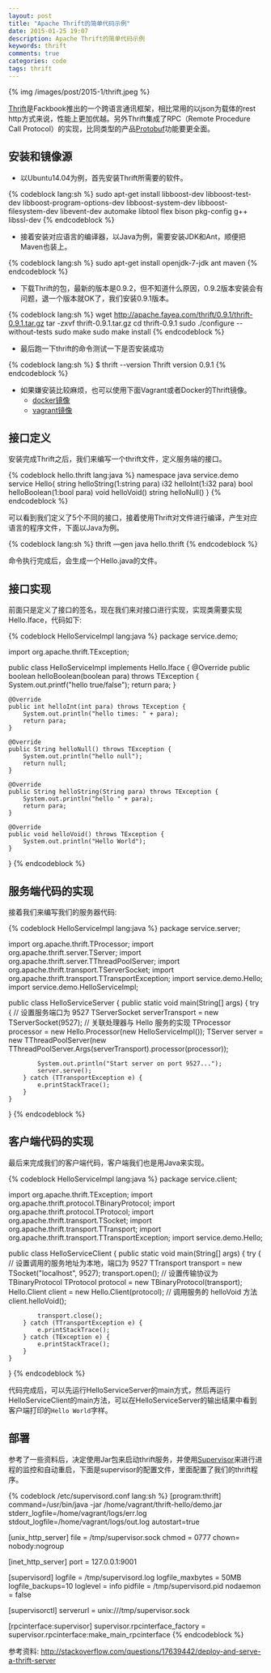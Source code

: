 ```yaml
---
layout: post
title: "Apache Thrift的简单代码示例"
date: 2015-01-25 19:07
description: Apache Thrift的简单代码示例
keywords: thrift
comments: true
categories: code
tags: thrift
---
```


{% img /images/post/2015-1/thrift.jpeg %}  
  
[Thrift][thrift]是Fackbook推出的一个跨语言通讯框架，相比常用的以json为载体的rest http方式来说，性能上更加优越。另外Thrift集成了RPC（Remote Procedure Call Protocol）的实现，比同类型的产品[Protobuf][protobuf]功能要更全面。  
  
<!--more-->  
  
## 安装和镜像源
  
* 以Ubuntu14.04为例，首先安装Thrift所需要的软件。  
  
{% codeblock lang:sh %}
sudo apt-get install libboost-dev libboost-test-dev libboost-program-options-dev libboost-system-dev libboost-filesystem-dev libevent-dev automake libtool flex bison pkg-config g++ libssl-dev
{% endcodeblock %} 
  
* 接着安装对应语言的编译器，以Java为例，需要安装JDK和Ant，顺便把Maven也装上。  
  
{% codeblock lang:sh %}
sudo apt-get install openjdk-7-jdk ant maven
{% endcodeblock %} 
  
* 下载Thrift的包，最新的版本是0.9.2，但不知道什么原因，0.9.2版本安装会有问题，退一个版本就OK了，我们安装0.9.1版本。  
  
{% codeblock lang:sh %}
wget http://apache.fayea.com/thrift/0.9.1/thrift-0.9.1.tar.gz
tar -zxvf thrift-0.9.1.tar.gz 
cd thrift-0.9.1
sudo ./configure --without-tests
sudo make
sudo make install
{% endcodeblock %} 
  
* 最后跑一下thrift的命令测试一下是否安装成功
  
{% codeblock lang:sh %}
$ thrift --version
Thrift version 0.9.1
{% endcodeblock %} 
  
* 如果嫌安装比较麻烦，也可以使用下面Vagrant或者Docker的Thrift镜像。  
  * [docker镜像][docker-source]
  * [vagrant镜像][vagrant-source]

## 接口定义
  
安装完成Thrift之后，我们来编写一个thrift文件，定义服务端的接口。  
  
{% codeblock hello.thrift lang:java %}
 namespace java service.demo 
 service Hello{ 
  string helloString(1:string para) 
  i32 helloInt(1:i32 para) 
  bool helloBoolean(1:bool para) 
  void helloVoid() 
  string helloNull() 
 }
{% endcodeblock %} 
    
可以看到我们定义了5个不同的接口，接着使用Thrift对文件进行编译，产生对应语言的程序文件，下面以Java为例。  
  
{% codeblock lang:sh %}
thrift —gen java hello.thrift
{% endcodeblock %} 
  
命令执行完成后，会生成一个Hello.java的文件。  
  
## 接口实现

前面只是定义了接口的签名，现在我们来对接口进行实现，实现类需要实现Hello.Iface，代码如下:  
  
{% codeblock HelloServiceImpl lang:java %}
package service.demo;

import org.apache.thrift.TException;

public class HelloServiceImpl implements Hello.Iface {
    @Override
    public boolean helloBoolean(boolean para) throws TException {
        System.out.printf("hello true/false");
        return para;
    }

    @Override
    public int helloInt(int para) throws TException {
        System.out.println("hello times: " + para);
        return para;
    }

    @Override
    public String helloNull() throws TException {
        System.out.println("hello null");
        return null;
    }

    @Override
    public String helloString(String para) throws TException {
        System.out.println("hello " + para);
        return para;
    }

    @Override
    public void helloVoid() throws TException {
        System.out.println("Hello World");
    }
}
{% endcodeblock %} 
  
## 服务端代码的实现

接着我们来编写我们的服务器代码:  
  
{% codeblock HelloServiceImpl lang:java %}
package service.server;

import org.apache.thrift.TProcessor;
import org.apache.thrift.server.TServer;
import org.apache.thrift.server.TThreadPoolServer;
import org.apache.thrift.transport.TServerSocket;
import org.apache.thrift.transport.TTransportException;
import service.demo.Hello;
import service.demo.HelloServiceImpl;

public class HelloServiceServer {
    public static void main(String[] args) {
        try {
            // 设置服务端口为 9527 
            TServerSocket serverTransport = new TServerSocket(9527);
            // 关联处理器与 Hello 服务的实现
            TProcessor processor = new Hello.Processor(new HelloServiceImpl());
            TServer server = new TThreadPoolServer(new TThreadPoolServer.Args(serverTransport).processor(processor));

            System.out.println("Start server on port 9527...");
            server.serve();
        } catch (TTransportException e) {
            e.printStackTrace();
        }
    }
}
{% endcodeblock %} 
  
## 客户端代码的实现

最后来完成我们的客户端代码，客户端我们也是用Java来实现。  
  
{% codeblock HelloServiceImpl lang:java %}
package service.client;

import org.apache.thrift.TException;
import org.apache.thrift.protocol.TBinaryProtocol;
import org.apache.thrift.protocol.TProtocol;
import org.apache.thrift.transport.TSocket;
import org.apache.thrift.transport.TTransport;
import org.apache.thrift.transport.TTransportException;
import service.demo.Hello;

public class HelloServiceClient {
    public static void main(String[] args) {
        try {
            // 设置调用的服务地址为本地，端口为 9527
            TTransport transport = new TSocket("localhost", 9527);
            transport.open();
            // 设置传输协议为 TBinaryProtocol
            TProtocol protocol = new TBinaryProtocol(transport);
            Hello.Client client = new Hello.Client(protocol);
            // 调用服务的 helloVoid 方法
            client.helloVoid();

            transport.close();
        } catch (TTransportException e) {
            e.printStackTrace();
        } catch (TException e) {
            e.printStackTrace();
        }
    }
}
{% endcodeblock %} 
  
代码完成后，可以先运行HelloServiceServer的main方式，然后再运行HelloServiceClient的main方法，可以在HelloServiceServer的输出结果中看到客户端打印的`Hello World`字样。  
  
## 部署
参考了一些资料后，决定使用Jar包来启动thrift服务，并使用[Supervisor][supervisor]来进行进程的监控和自动重启，下面是supervisor的配置文件，里面配置了我们的thrift程序。  
  
{% codeblock /etc/supervisord.conf lang:sh %}
[program:thrift]
command=/usr/bin/java -jar /home/vagrant/thrift-hello/demo.jar
stderr_logfile=/home/vagrant/logs/err.log
stdout_logfile=/home/vagrant/logs/out.log
autostart=true

[unix_http_server]
file = /tmp/supervisor.sock
chmod = 0777
chown= nobody:nogroup

[inet_http_server]
port = 127.0.0.1:9001

[supervisord]
logfile = /tmp/supervisord.log
logfile_maxbytes = 50MB
logfile_backups=10
loglevel = info
pidfile = /tmp/supervisord.pid
nodaemon = false

[supervisorctl]
serverurl = unix:///tmp/supervisor.sock

[rpcinterface:supervisor]
supervisor.rpcinterface_factory = supervisor.rpcinterface:make_main_rpcinterface
{% endcodeblock %}  
  
参考资料: http://stackoverflow.com/questions/17639442/deploy-and-serve-a-thrift-server    
  


[thrift]: https://thrift.apache.org/ 
[protobuf]: https://code.google.com/p/protobuf/
[docker-source]: https://registry.hub.docker.com/u/evarga/thrift/
[vagrant-source]: https://github.com/apache/thrift/blob/master/contrib/Vagrantfile
[supervisor]: http://supervisord.org/